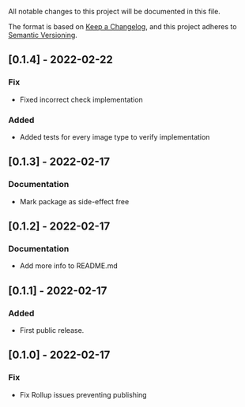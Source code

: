 All notable changes to this project will be documented in this file.

The format is based on [Keep a Changelog](https://keepachangelog.com/en/1.0.0/),
and this project adheres to [Semantic Versioning](https://semver.org/spec/v2.0.0.html).

## [0.1.4] - 2022-02-22

### Fix

- Fixed incorrect check implementation

### Added

- Added tests for every image type to verify implementation

## [0.1.3] - 2022-02-17

### Documentation

- Mark package as side-effect free

## [0.1.2] - 2022-02-17

### Documentation

- Add more info to README.md

## [0.1.1] - 2022-02-17

### Added

- First public release.

## [0.1.0] - 2022-02-17

### Fix

- Fix Rollup issues preventing publishing
